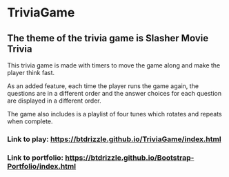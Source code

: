 # TriviaGame

## The theme of the trivia game is Slasher Movie Trivia

This trivia game is made with timers to move the game along and make the player think fast.  

As an added feature, each time the player runs the game again, the questions are in a different order and the answer choices for each question are displayed in a different order.

The game also includes is a playlist of four tunes which rotates and repeats when complete.

### Link to play: <https://btdrizzle.github.io/TriviaGame/index.html>

### Link to portfolio: <https://btdrizzle.github.io/Bootstrap-Portfolio/index.html>
